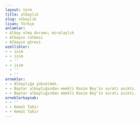 ```yaml
---
layout: term
title: albaylık
slug: albaylik
lisan: Türkçe
anlamlar:
- Albay olma durumu; miralaylık
- Albayın rütbesi
- Albayın görevi
ozellikler:
- - isim
- - isim
  - ''
- - isim
  - ''
  - ''
ornekler:
- - Albaylığa yükselmek.
- - Baytar albaylığından emekli Rasim Bey'in suratı asıktı.
- - Baytar albaylığından emekli Rasim Bey’in suratı asıktı.
orneklerkaynak:
- - ''
- - Kemal Tahir
- - Kemal Tahir
---
```

